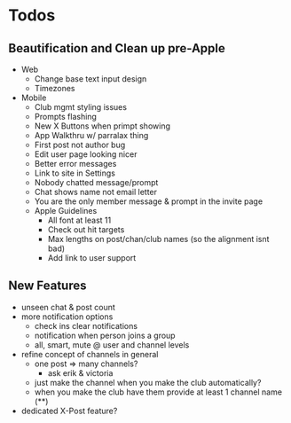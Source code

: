 # Todos

## Beautification and Clean up pre-Apple
  - Web
    - Change base text input design
    - Timezones
  - Mobile
    - Club mgmt styling issues
    - Prompts flashing
    - New X Buttons when primpt showing
    - App Walkthru w/ parralax thing
    - First post not author bug
    - Edit user page looking nicer
    - Better error messages
    - Link to site in Settings
    - Nobody chatted message/prompt
    - Chat shows name not email letter
    - You are the only member message
      & prompt in the invite page
    - Apple Guidelines
      - All font at least 11
      - Check out hit targets
      - Max lengths on post/chan/club
        names (so the alignment isnt bad)
      - Add link to user support

## New Features
  - unseen chat & post count
  - more notification options
    - check ins clear notifications
    - notification when person joins a group
    - all, smart, mute @ user and channel levels
  - refine concept of channels in general
    - one post => many channels?
      - ask erik & victoria
    - just make the channel when you make the club automatically?
    - when you make the club have them provide at least 1 channel name (**)
  - dedicated X-Post feature?
